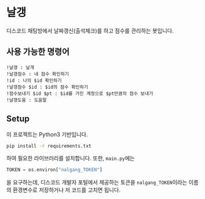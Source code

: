 # 날갱

디스코드 채팅방에서 날짜갱신(출석체크)를 하고 점수를 관리하는 봇입니다.

## 사용 가능한 명령어
```
!날갱 : 날개
!날갱점수 : 내 점수 확인하기
!id : 나의 $id 확인하기
!날갱점수 $id : $id의 점수 확인하기
!점수보내기 $id $pt : $id를 가진 계정으로 $pt만큼의 점수 보내기
!날갱도움 : 도움말
```

## Setup
이 프로젝트는 Python3 기반입니다.
```bash
pip install -r requirements.txt
```
하여 필요한 라이브러리를 설치합니다.
또한, `main.py`에는
```python
TOKEN = os.environ["nalgang_TOKEN"]
```
을 요구하는데, 디스코드 개발자 포털에서 제공하는 토큰을 `nalgang_TOKEN`이라는 이름의 환경변수로 저장하거나 저 코드를 고치면 됩니다.
